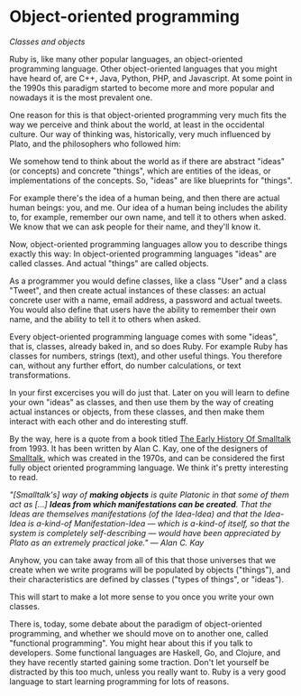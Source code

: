 # Object-oriented programming

*Classes and objects*

Ruby is, like many other popular languages, an object-oriented programming
language. Other object-oriented languages that you might have heard of, are
C++, Java, Python, PHP, and Javascript. At some point in the 1990s this
paradigm started to become more and more popular and nowadays it is the
most prevalent one.

One reason for this is that object-oriented programming very much fits the way
we perceive and think about the world, at least in the occidental culture.
Our way of thinking was, historically, very much influenced by Plato,
and the philosophers who followed him:

We somehow tend to think about the world as if there are abstract "ideas" (or
concepts) and concrete "things", which are entities of the ideas, or
implementations of the concepts. So, "ideas" are like blueprints for "things".

For example there's the idea of a human being, and then there are actual human
beings: you, and me. Our idea of a human being includes the ability to, for
example, remember our own name, and tell it to others when asked. We know
that we can ask people for their name, and they'll know it.

Now, object-oriented programming languages allow you to describe things exactly
this way: In object-oriented programming languages "ideas" are called classes.
And actual "things" are called objects.

As a programmer you would define classes, like a class "User" and a class
"Tweet", and then create actual instances of these classes: an actual concrete
user with a name, email address, a password and actual tweets. You would also
define that users have the ability to remember their own name, and the ability
to tell it to others when asked.

Every object-oriented programming language comes with some "ideas", that is,
classes, already baked in, and so does Ruby. For example Ruby has classes for
numbers, strings (text), and other useful things. You therefore can, without any
further effort, do number calculations, or text transformations.

In your first excercises you will do just that. Later on you will learn to
define your own "ideas" as classes, and then use them by the way of creating
actual instances or objects, from these classes, and then make them interact with
each other and do interesting stuff.

By the way, here is a quote from a book titled
[The Early History Of Smalltalk](http://worrydream.com/EarlyHistoryOfSmalltalk/)
from 1993. It has been written by Alan C. Kay, one of the designers of
[Smalltalk](https://en.wikipedia.org/wiki/Smalltalk), which was created in the
1970s, and can be considered the first fully object oriented programming
language. We think it's pretty interesting to read.

*"[Smalltalk's] way of <strong>making objects</strong> is quite Platonic in that some of them act
as [...] <strong>Ideas from which manifestations can be created</strong>.
That the Ideas are themselves manifestations (of the Idea-Idea) and that the
Idea-Idea is a-kind-of Manifestation-Idea — which is a-kind-of itself, so that
the system is completely self-describing — would have been appreciated by Plato
as an extremely practical joke." &mdash; Alan C. Kay*

Anyhow, you can take away from all of this that those universes that we create
when we write programs will be populated by objects ("things"), and their
characteristics are defined by classes ("types of things", or "ideas").

This will start to make a lot more sense to you once you write your own classes.

<p class="hint">
There is, today, some debate about the paradigm of object-oriented
programming, and whether we should move on to another one, called "functional
programming". You might hear about this if you talk to developers. Some
functional languages are Haskell, Go, and Clojure, and they have recently
started gaining some traction. Don't let yourself be distracted by this too
much, unless you really want to. Ruby is a very good language to start learning
programming for lots of reasons.
</p>
